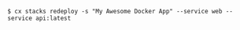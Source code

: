 <!-- usedin: [ _includes/_inlines/Toolbelt/common/stacks] - layout:code post: stacks_examples -->

```
$ cx stacks redeploy -s "My Awesome Docker App" --service web --service api:latest
```

